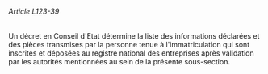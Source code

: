 ###### Article L123-39

Un décret en Conseil d'Etat détermine la liste des informations déclarées et des pièces transmises par la personne tenue à l'immatriculation qui sont inscrites et déposées au registre national des entreprises après validation par les autorités mentionnées au sein de la présente sous-section.

